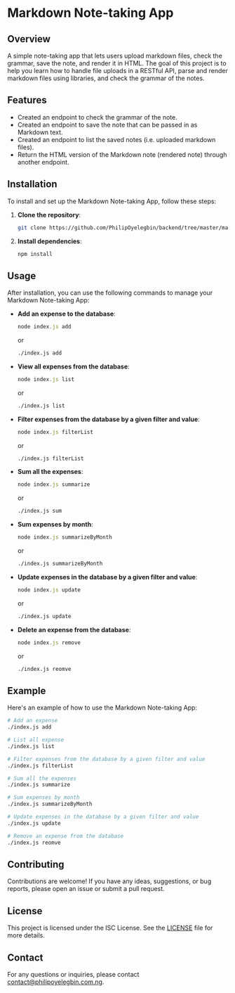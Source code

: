 # Markdown Note-taking App

## Overview
A simple note-taking app that lets users upload markdown files, check the grammar, save the note, and render it in HTML. The goal of this project is to help you learn how to handle file uploads in a RESTful API, parse and render markdown files using libraries, and check the grammar of the notes.

## Features
- Created an endpoint to check the grammar of the note.
- Created an endpoint to save the note that can be passed in as Markdown text.
- Created an endpoint to list the saved notes (i.e. uploaded markdown files).
- Return the HTML version of the Markdown note (rendered note) through another endpoint.

## Installation
To install and set up the Markdown Note-taking App, follow these steps:

1. **Clone the repository**:
   ```bash
   git clone https://github.com/PhilipOyelegbin/backend/tree/master/markdown-note-taking.git
   ```

2. **Install dependencies**:
   ```bash
   npm install
   ```

## Usage
After installation, you can use the following commands to manage your Markdown Note-taking App:

- **Add an expense to the database**:
  ```javascript
  node index.js add
  ```
    or
  ```bash
  ./index.js add
  ```

- **View all expenses from the database**:
  ```javascript
  node index.js list
  ```
    or
  ```bash
  ./index.js list
  ```

- **Filter expenses from the database by a given filter and value**:
  ```javascript
  node index.js filterList
  ```
    or
  ```bash
  ./index.js filterList
  ```

- **Sum all the expenses**:
  ```javascript
  node index.js summarize
  ```
    or
  ```bash
  ./index.js sum
  ```

- **Sum expenses by month**:
  ```javascript
  node index.js summarizeByMonth
  ```
    or
  ```bash
  ./index.js summarizeByMonth
  ```

- **Update expenses in the database by a given filter and value**:
  ```javascript
  node index.js update
  ```
    or
  ```bash
  ./index.js update
  ```

- **Delete an expense from the database**:
  ```javascript
  node index.js remove
  ```
    or
  ```bash
  ./index.js reomve
  ```

## Example
Here's an example of how to use the Markdown Note-taking App:

```bash
# Add an expense
./index.js add

# List all expense 
./index.js list

# Filter expenses from the database by a given filter and value
./index.js filterList

# Sum all the expenses
./index.js summarize

# Sum expenses by month
./index.js summarizeByMonth

# Update expenses in the database by a given filter and value
./index.js update

# Remove an expense from the database
./index.js reomve
```

## Contributing
Contributions are welcome! If you have any ideas, suggestions, or bug reports, please open an issue or submit a pull request.

## License
This project is licensed under the ISC License. See the [LICENSE](LICENSE) file for more details.

## Contact
For any questions or inquiries, please contact [contact@philipoyelegbin.com.ng](mailto:contact@philipoyelegbin.com.ng).
